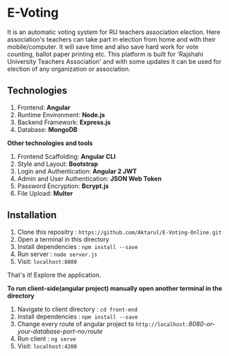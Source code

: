 # E-Voting
It is an automatic voting system for RU teachers association election. Here association's teachers can take part in election from home and with their mobile/computer. It will save time and also save hard work for vote counting, ballot paper printing etc. This platform is built for 'Rajshahi University Teachers Association' and with some updates it can be used for election of any organization or association.

## Technologies
  1. Frontend: **Angular**
  2. Runtime Environment: **Node.js**
  3. Backend Framework: **Express.js**
  4. Database: **MongoDB**
  
  **Other technologies and tools**
  1. Frontend Scaffolding: **Angular CLI**
  2. Style and Layout: **Bootstrap**
  3. Login and Authentication: **Angular 2 JWT**
  4. Admin and User Authentication: **JSON Web Token**
  5. Password Encryption: **Bcrypt.js**
  6. File Upload: **Multer**
  
## Installation
  1. Clone this repositry : `https://github.com/Aktarul/E-Voting-Online.git`
  2. Open a terminal in this directory
  3. Install dependencies : `npm install --save`
  4. Run server : `node server.js`
  5. Visit: `localhost:8080`
 
  That's it! Explore the application.
  
**To run client-side(angular project) manually open another terminal in the directory**

  1. Navigate to client directory : `cd front-end`
  2. Install dependencies : `npm install --save`
  3. Change every route of angular project to `http://localhost:`_8080-or-your-database-port-no_`/`_route_
  4. Run client : `ng serve`
  5. Visit: `localhost:4200`

